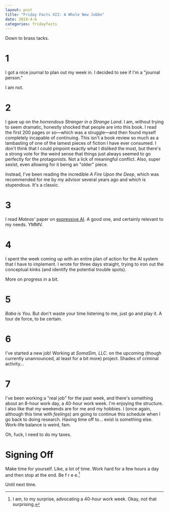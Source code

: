 ```yaml
---
layout: post
title: "Friday Facts XII: A Whole New Jobbo"
date: 2019-4-6
categories: fridayfacts
---
```


Down to brass tacks.

# 1

I got a nice journal to plan out my week in. I decided to see if I'm a "journal person."

I am not.

# 2

I gave up on the _horrendous_ _Stranger in a Strange Land_. I am, without trying to seem
dramatic, honestly shocked that people are into this book. I read the first 200 pages
or so—which was a struggle—and then found myself completely incapable of continuing. This
isn't a book review so much as a lambasting of one of the lamest pieces of fiction I have
ever consumed. I don't think that I could pinpoint exactly what I disliked the most, but
there's a strong vote for the weird sense that things just always seemed to go perfectly
for the protagonists. Not a lick of meaningful conflict. Also, super sexist, even
allowing for it being an "older" piece.

Instead, I've been reading the incredible _A Fire Upon the Deep_, which was recommended
for me by my advisor several years ago and which is stupendous. It's a classic.


# 3

I read _Mateas'_ paper on [expressive
AI](https://www.cs.cmu.edu/%7Emichaelm/publications/Leonardo2001.pdf). A good one, and
certainly relevant to my needs. YMMV.


# 4

I spent the week coming up with an entire plan of action for the AI system that I have to
implement. I wrote for three days straight, trying to iron out the conceptual kinks (and
identify the potential trouble spots).

More on progress in a bit.


# 5

_Baba is You_. But don't waste your time listening to me, just go and play it. A tour de
force, to be certain.


# 6

I've started a new job! Working at _SomaSim, LLC._ on the upcoming (though currently
unannounced, at least for a bit more) project. Shades of criminal activity...


# 7

I've been working a "real job" for the past week, and there's something about an 8-hour
work day, a 40-hour work week. I'm enjoying the structure. I also like that my weekends
are for me and my hobbies. I (once again, although this time with _feelings_) am going to
continue this schedule when I go back to doing research. Having time off to... exist is
something else. Work-life balance is weird, fam.

Oh, fuck, I need to do my taxes.


# Signing Off

Make time for yourself. Like, a lot of time. Work hard for a few hours a day and then
stop at the end. Be f r e e.[^1]

Until next time.


[^1]:
    I am, to my surprise, advocating a 40-hour work week. Okay, not that surprising.

